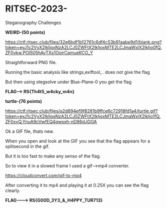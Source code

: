 # RITSEC-2023-
Steganography Challenges

**WEIRD-(50 points)**                                                                      

https://ctf.ritsec.club/files/32e6bdf1b12761c6df4c53b81aabe9d1/blank.png?token=eyJ1c2VyX2lkIjoxNzA2LCJ0ZWFtX2lkIjoxMTE2LCJmaWxlX2lkIjo0fQ.ZF0vkw.POI505hAvTXs1OoirCamueKCO_Y

Straightforward PNG file.

Running the basic analysis like strings,exiftool,.. does not give the flag

But then using stegsolve under Blue-Plane-0 you get the flag

**FLAG--> RS{Th4t5_w4cky_m4n}**

**turtle-(76 points)**                                                       

https://ctf.ritsec.club/files/a2d894ef9f8281b9ffce6c72918fd1a4/turtle.gif?token=eyJ1c2VyX2lkIjoxNzA2LCJ0ZWFtX2lkIjoxMTE2LCJmaWxlX2lkIjo1fQ.ZF0xvQ.YnuA9cVwfEQ4qwsxh-nD86dJGGA

Ok a GIF file, thats new.   

When you open and look at the GIF you see that the flag appears for a splitsecond in the gif.  

But it is too fast to make any senso of the flag.

So to view it in a slowed frame I used a gif-->mp4 converter.

https://cloudconvert.com/gif-to-mp4

After converting it to mp4 and playing it at 0.25X you can see the flag clearly.

**FLAG---> RS{G00D_3Y3_&_H4PPY_TUR713}**


